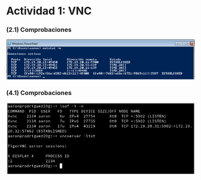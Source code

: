 # Actividad 1: VNC

### (2.1) Comprobaciones
![Wind-Wind](img/VNC-1.png)
### (4.1) Comprobaciones
![Suse-Suse](img/VNC-2.png)
